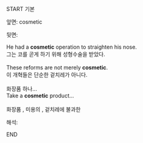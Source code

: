 START
기본

앞면:
cosmetic


뒷면:
<div><div>He had a <strong>cosmetic</strong> operation to straighten his nose. </div><div><div>그는 코를 곧게 하기 위해 성형수술을 받았다.</div></div></div><div><br></div><div><div>These reforms are not merely <strong>cosmetic</strong>. </div><div><div>이 개혁들은 단순한 겉치레가 아니다.</div></div></div><div><br></div><div><div><div>화장품 하나...</div></div><div><div>Take a <strong>cosmetic</strong> product...</div></div></div><div><br></div><div>화장품 , 미용의 , 겉치레에 불과한</div>


해석:

END